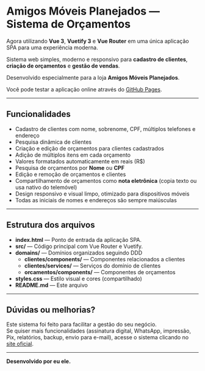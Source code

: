 # Amigos Móveis Planejados — Sistema de Orçamentos

Agora utilizando **Vue 3**, **Vuetify 3** e **Vue Router** em uma única aplicação SPA para uma experiência moderna.

Sistema web simples, moderno e responsivo para **cadastro de clientes**, **criação de orçamentos** e **gestão de vendas**.

Desenvolvido especialmente para a loja **Amigos Móveis Planejados**.

Você pode testar a aplicação online através do [GitHub Pages](https://brunocroft86.github.io/SistemaDeOrcamento/).

---

## Funcionalidades

- Cadastro de clientes com nome, sobrenome, CPF, múltiplos telefones e endereço
- Pesquisa dinâmica de clientes
- Criação e edição de orçamentos para clientes cadastrados
- Adição de múltiplos itens em cada orçamento
- Valores formatados automaticamente em reais (R$)
- Pesquisa de orçamentos por **Nome** ou **CPF**
- Edição e remoção de orçamentos e clientes
- Compartilhamento de orçamentos como **nota eletrônica** (copia texto ou usa nativo do telemóvel)
- Design responsivo e visual limpo, otimizado para dispositivos móveis
- Todas as iniciais de nomes e endereços são sempre maiúsculas

---

## Estrutura dos arquivos

- **index.html** — Ponto de entrada da aplicação SPA.
- **src/** — Código principal com Vue Router e Vuetify.
- **domains/** — Domínios organizados seguindo DDD
  - **clientes/components/** — Componentes relacionados a clientes
  - **clientes/services/** — Serviços do domínio de clientes
  - **orcamentos/components/** — Componentes de orçamentos
- **styles.css** — Estilo visual e cores (compartilhado)
- **README.md** — Este arquivo

---

## Dúvidas ou melhorias?

Este sistema foi feito para facilitar a gestão do seu negócio.  
Se quiser mais funcionalidades (assinatura digital, WhatsApp, impressão, Pix, relatórios, backup, envio para e-mail), acesse o sistema clicando no [site oficial](https://exemplo.com).

---

**Desenvolvido por eu ele.**  
